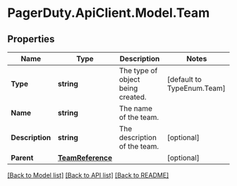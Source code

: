 # PagerDuty.ApiClient.Model.Team
## Properties

Name | Type | Description | Notes
------------ | ------------- | ------------- | -------------
**Type** | **string** | The type of object being created. | [default to TypeEnum.Team]
**Name** | **string** | The name of the team. | 
**Description** | **string** | The description of the team. | [optional] 
**Parent** | [**TeamReference**](TeamReference.md) |  | [optional] 

[[Back to Model list]](../README.md#documentation-for-models) [[Back to API list]](../README.md#documentation-for-api-endpoints) [[Back to README]](../README.md)

